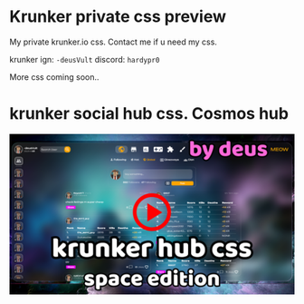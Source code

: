 # Krunker private css preview
My private krunker.io css. Contact me if u need my css.

krunker ign: `-deusVult`
discord: `hardypr0`

More css coming soon..

# krunker social hub css. Cosmos hub

[![Cosmos css preview](https://github.com/deusVult69/krunker-private-css/blob/main/previews/cosmos-preview.png?raw=true)](https://youtu.be/dUeuFXRNIqw "Cosmos css preview")


